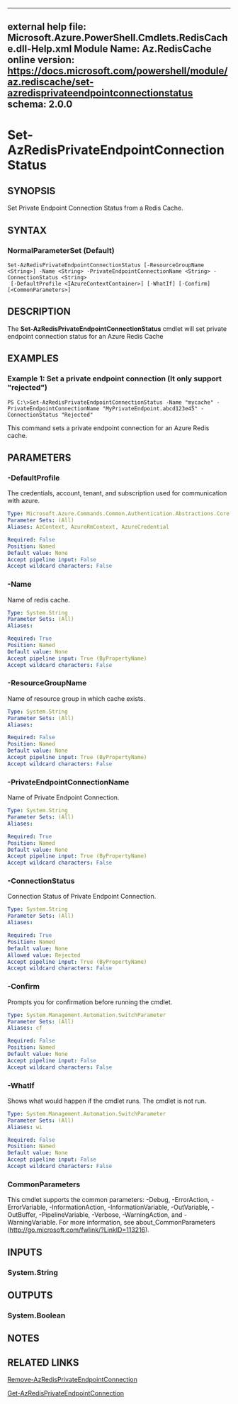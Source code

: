 ﻿
---
external help file: Microsoft.Azure.PowerShell.Cmdlets.RedisCache.dll-Help.xml
Module Name: Az.RedisCache
online version: https://docs.microsoft.com/powershell/module/az.rediscache/set-azredisprivateendpointconnectionstatus
schema: 2.0.0
---

# Set-AzRedisPrivateEndpointConnectionStatus

## SYNOPSIS
Set Private Endpoint Connection Status from a Redis Cache.

## SYNTAX

### NormalParameterSet (Default)
```
Set-AzRedisPrivateEndpointConnectionStatus [-ResourceGroupName <String>] -Name <String> -PrivateEndpointConnectionName <String> -ConnectionStatus <String>
 [-DefaultProfile <IAzureContextContainer>] [-WhatIf] [-Confirm] [<CommonParameters>]
```

## DESCRIPTION
The **Set-AzRedisPrivateEndpointConnectionStatus** cmdlet will set private endpoint connection status for an Azure Redis Cache

## EXAMPLES

### Example 1: Set a private endpoint connection (It only support "rejected")
```
PS C:\>Set-AzRedisPrivateEndpointConnectionStatus -Name "mycache" -PrivateEndpointConnectionName "MyPrivateEndpoint.abcd123e45" -ConnectionStatus "Rejected"
```

This command sets a private endpoint connection for an Azure Redis cache.

## PARAMETERS

### -DefaultProfile
The credentials, account, tenant, and subscription used for communication with azure.

```yaml
Type: Microsoft.Azure.Commands.Common.Authentication.Abstractions.Core.IAzureContextContainer
Parameter Sets: (All)
Aliases: AzContext, AzureRmContext, AzureCredential

Required: False
Position: Named
Default value: None
Accept pipeline input: False
Accept wildcard characters: False
```

### -Name
Name of redis cache.

```yaml
Type: System.String
Parameter Sets: (All)
Aliases:

Required: True
Position: Named
Default value: None
Accept pipeline input: True (ByPropertyName)
Accept wildcard characters: False
```

### -ResourceGroupName
Name of resource group in which cache exists.

```yaml
Type: System.String
Parameter Sets: (All)
Aliases:

Required: False
Position: Named
Default value: None
Accept pipeline input: True (ByPropertyName)
Accept wildcard characters: False
```

### -PrivateEndpointConnectionName
Name of Private Endpoint Connection.

```yaml
Type: System.String
Parameter Sets: (All)
Aliases:

Required: True
Position: Named
Default value: None
Accept pipeline input: True (ByPropertyName)
Accept wildcard characters: False
```

### -ConnectionStatus
Connection Status of Private Endpoint Connection.

```yaml
Type: System.String
Parameter Sets: (All)
Aliases:

Required: True
Position: Named
Default value: None
Allowed value: Rejected
Accept pipeline input: True (ByPropertyName)
Accept wildcard characters: False
```

### -Confirm
Prompts you for confirmation before running the cmdlet.

```yaml
Type: System.Management.Automation.SwitchParameter
Parameter Sets: (All)
Aliases: cf

Required: False
Position: Named
Default value: None
Accept pipeline input: False
Accept wildcard characters: False
```

### -WhatIf
Shows what would happen if the cmdlet runs. The cmdlet is not run.

```yaml
Type: System.Management.Automation.SwitchParameter
Parameter Sets: (All)
Aliases: wi

Required: False
Position: Named
Default value: None
Accept pipeline input: False
Accept wildcard characters: False
```


### CommonParameters
This cmdlet supports the common parameters: -Debug, -ErrorAction, -ErrorVariable, -InformationAction, -InformationVariable, -OutVariable, -OutBuffer, -PipelineVariable, -Verbose, -WarningAction, and -WarningVariable. For more information, see about_CommonParameters (http://go.microsoft.com/fwlink/?LinkID=113216).

## INPUTS

### System.String

## OUTPUTS

### System.Boolean

## NOTES

## RELATED LINKS

[Remove-AzRedisPrivateEndpointConnection](./Remove-AzRedisPrivateEndpointConnection.md)

[Get-AzRedisPrivateEndpointConnection](./Get-AzRedisPrivateEndpointConnection.md)
